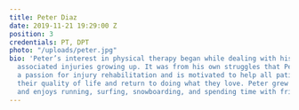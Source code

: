 ```yaml
---
title: Peter Diaz
date: 2019-11-21 19:29:00 Z
position: 3
credentials: PT, DPT
photo: "/uploads/peter.jpg"
bio: 'Peter’s interest in physical therapy began while dealing with his own football
  associated injuries growing up. It was from his own struggles that Peter developed
  a passion for injury rehabilitation and is motivated to help all patients improve
  their quality of life and return to doing what they love. Peter grew up in San Diego
  and enjoys running, surfing, snowboarding, and spending time with friends and family. '
---
```


